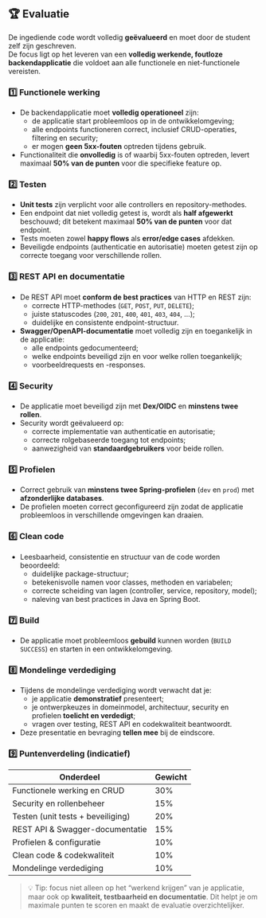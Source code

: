 ## 🏆 Evaluatie

De ingediende code wordt volledig **geëvalueerd** en moet door de student zelf zijn geschreven.  
De focus ligt op het leveren van een **volledig werkende, foutloze backendapplicatie** die voldoet aan alle functionele en niet-functionele vereisten.

### 1️⃣ Functionele werking
- De backendapplicatie moet **volledig operationeel** zijn:
    - de applicatie start probleemloos op in de ontwikkelomgeving;
    - alle endpoints functioneren correct, inclusief CRUD-operaties, filtering en security;
    - er mogen **geen 5xx-fouten** optreden tijdens gebruik.
- Functionaliteit die **onvolledig** is of waarbij 5xx-fouten optreden, levert maximaal **50% van de punten** voor die specifieke feature op.

### 2️⃣ Testen
- **Unit tests** zijn verplicht voor alle controllers en repository-methodes.
- Een endpoint dat niet volledig getest is, wordt als **half afgewerkt** beschouwd; dit betekent maximaal **50% van de punten** voor dat endpoint.
- Tests moeten zowel **happy flows** als **error/edge cases** afdekken.
- Beveiligde endpoints (authenticatie en autorisatie) moeten getest zijn op correcte toegang voor verschillende rollen.

### 3️⃣ REST API en documentatie
- De REST API moet **conform de best practices** van HTTP en REST zijn:
    - correcte HTTP-methodes (`GET`, `POST`, `PUT`, `DELETE`);
    - juiste statuscodes (`200`, `201`, `400`, `401`, `403`, `404`, …);
    - duidelijke en consistente endpoint-structuur.
- **Swagger/OpenAPI-documentatie** moet volledig zijn en toegankelijk in de applicatie:
    - alle endpoints gedocumenteerd;
    - welke endpoints beveiligd zijn en voor welke rollen toegankelijk;
    - voorbeeldrequests en -responses.

### 4️⃣ Security
- De applicatie moet beveiligd zijn met **Dex/OIDC** en **minstens twee rollen**.
- Security wordt geëvalueerd op:
    - correcte implementatie van authenticatie en autorisatie;
    - correcte rolgebaseerde toegang tot endpoints;
    - aanwezigheid van **standaardgebruikers** voor beide rollen.

### 5️⃣ Profielen
- Correct gebruik van **minstens twee Spring-profielen** (`dev` en `prod`) met **afzonderlijke databases**.
- De profielen moeten correct geconfigureerd zijn zodat de applicatie probleemloos in verschillende omgevingen kan draaien.

### 6️⃣ Clean code
- Leesbaarheid, consistentie en structuur van de code worden beoordeeld:
    - duidelijke package-structuur;
    - betekenisvolle namen voor classes, methoden en variabelen;
    - correcte scheiding van lagen (controller, service, repository, model);
    - naleving van best practices in Java en Spring Boot.

### 7️⃣ Build
- De applicatie moet probleemloos **gebuild** kunnen worden (`BUILD SUCCESS`) en starten in een ontwikkelomgeving.

### 8️⃣ Mondelinge verdediging
- Tijdens de mondelinge verdediging wordt verwacht dat je:
    - je applicatie **demonstratief** presenteert;
    - je ontwerpkeuzes in domeinmodel, architectuur, security en profielen **toelicht en verdedigt**;
    - vragen over testing, REST API en codekwaliteit beantwoordt.
- Deze presentatie en bevraging **tellen mee** bij de eindscore.

### 9️⃣ Puntenverdeling (indicatief)
| Onderdeel | Gewicht |
|-----------|---------|
| Functionele werking en CRUD | 30% |
| Security en rollenbeheer | 15% |
| Testen (unit tests + beveiliging) | 20% |
| REST API & Swagger-documentatie | 15% |
| Profielen & configuratie | 10% |
| Clean code & codekwaliteit | 10% |
| Mondelinge verdediging | 10% |

> 💡 Tip: focus niet alleen op het “werkend krijgen” van je applicatie, maar ook op **kwaliteit, testbaarheid en documentatie**. Dit helpt je om maximale punten te scoren en maakt de evaluatie overzichtelijker.
